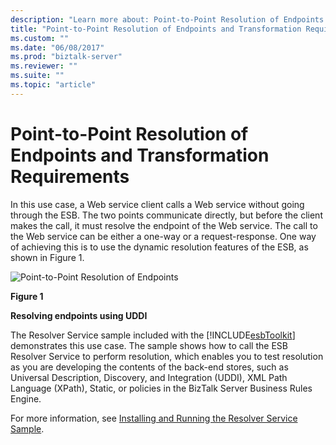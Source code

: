 ```yaml
---
description: "Learn more about: Point-to-Point Resolution of Endpoints and Transformation Requirements"
title: "Point-to-Point Resolution of Endpoints and Transformation Requirements"
ms.custom: ""
ms.date: "06/08/2017"
ms.prod: "biztalk-server"
ms.reviewer: ""
ms.suite: ""
ms.topic: "article"
---
```

# Point-to-Point Resolution of Endpoints and Transformation Requirements
In this use case, a Web service client calls a Web service without going through the ESB. The two points communicate directly, but before the client makes the call, it must resolve the endpoint of the Web service. The call to the Web service can be either a one-way or a request-response. One way of achieving this is to use the dynamic resolution features of the ESB, as shown in Figure 1.  
  
 ![Point&#45;to&#45;Point Resolution of Endpoints](../esb-toolkit/media/ch3-pointtopoint.gif "Ch3-PointToPoint")  
  
 **Figure 1**  
  
 **Resolving endpoints using UDDI**  
  
 The Resolver Service sample included with the [!INCLUDE[esbToolkit](../includes/esbtoolkit-md.md)] demonstrates this use case. The sample shows how to call the ESB Resolver Service to perform resolution, which enables you to test resolution as you are developing the contents of the back-end stores, such as Universal Description, Discovery, and Integration (UDDI), XML Path Language (XPath), Static, or policies in the BizTalk Server Business Rules Engine.  
  
 For more information, see [Installing and Running the Resolver Service Sample](../esb-toolkit/installing-and-running-the-resolver-service-sample.md).
